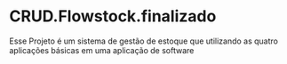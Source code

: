 # CRUD.Flowstock.finalizado
Esse Projeto é um sistema de gestão de estoque que utilizando as quatro aplicações básicas  em uma aplicação de software
